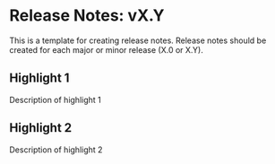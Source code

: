 # Release Notes: vX.Y

This is a template for creating release notes. Release notes should be created for each major or minor release (X.0 or X.Y).

## Highlight 1
Description of highlight 1

## Highlight 2
Description of highlight 2
